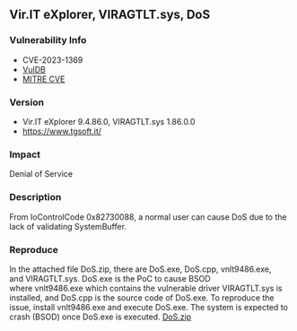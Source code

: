## Vir.IT eXplorer, VIRAGTLT.sys, DoS

### Vulnerability Info
* CVE-2023-1369
* [VulDB](https://vuldb.com/?id.222875)
* [MITRE CVE](https://cve.mitre.org/cgi-bin/cvename.cgi?name=CVE-2023-1369)

### Version
* Vir.IT eXplorer 9.4.86.0, VIRAGTLT.sys 1.86.0.0
* https://www.tgsoft.it/

### Impact
Denial of Service

### Description
From IoControlCode 0x82730088, a normal user can cause DoS due to the lack of validating SystemBuffer.

### Reproduce
In the attached file DoS.zip, there are DoS.exe, DoS.cpp, vnlt9486.exe, and VIRAGTLT.sys. DoS.exe is the PoC to cause BSOD where vnlt9486.exe which contains the vulnerable driver VIRAGTLT.sys is installed, and DoS.cpp is the source code of DoS.exe. To reproduce the issue, install vnlt9486.exe and execute DoS.exe. The system is expected to crash (BSOD) once DoS.exe is executed.
[DoS.zip](https://drive.google.com/file/d/1xqJUMsAWnXx4JmlbT0D0yMBJiMy484QS/view?usp=sharing)